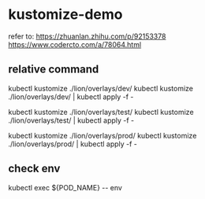 # kustomize-demo

refer to:
https://zhuanlan.zhihu.com/p/92153378
https://www.codercto.com/a/78064.html


## relative command 
kubectl kustomize  ./lion/overlays/dev/
kubectl kustomize  ./lion/overlays/dev/ | kubectl apply -f -

kubectl kustomize  ./lion/overlays/test/
kubectl kustomize  ./lion/overlays/test/ | kubectl apply -f -

kubectl kustomize  ./lion/overlays/prod/
kubectl kustomize  ./lion/overlays/prod/ | kubectl apply -f -

## check env
kubectl exec ${POD_NAME} -- env
